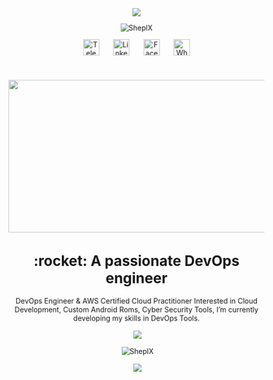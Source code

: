 <p align="center">
  <a href="https://github.com/SheplX"><img src="https://readme-typing-svg.herokuapp.com/?lines=Welcome%20To%20My%20GitHub%20Profile;Iam%20DevOps%20Engineer;%20AWS%20Cloud%20Practitioner;Always%20Learning%20New%20Things&font=Fira%20Code&center=true&width=440&height=45&color=f75c7e&vCenter=true&size=22"></a>
</p>
<p align="center"> <img src="https://komarev.com/ghpvc/?username=SheplX&label=Profile%20views&color=0e75b6&style=flat" alt="SheplX" /> </p>
<!-- Social icons section -->
<p align="center">
  <a href="https://t.me/CHI_X_NGO"><img width="32px" alt="Telegram" title="Telegram" src="https://cdn-icons-png.flaticon.com/512/739/739158.png"/></a>
  &#8287;&#8287;&#8287;&#8287;&#8287;
  <a href="https://www.linkedin.com/in/shepl/"><img width="32px" alt="Linkedin" title="Linkedin" src="https://cdn-icons.flaticon.com/png/512/739/premium/739168.png?token=exp=1652641920~hmac=38e758b0be936a2e8cd019dcd18e3830"/></a>
  &#8287;&#8287;&#8287;&#8287;&#8287;
  <a href="https://www.facebook.com/shepl.dev/"><img width="32px" alt="Facebook" title="Facebook" src="https://cdn-icons.flaticon.com/png/512/739/premium/739135.png?token=exp=1652641845~hmac=f09f347d814fd214d9004c6ab8a10176"/></a>
  &#8287;&#8287;&#8287;&#8287;&#8287;
  <a href="https://wa.me/201111435876"><img width="32px" alt="Whatsapp" title="Whatsapp" src="https://cdn-icons.flaticon.com/png/512/739/premium/739145.png?token=exp=1652642611~hmac=2d7d52c29c98d15e5716a94344c6de36"/></a>
</p>
<br/>
<p align="center">
  <img width="600" height="300" src="https://github.com/SheplX/SheplX/blob/main/Img/logo.gif">
</p>
<h1 align="center"> :rocket: A passionate DevOps engineer</h1>
<p align="center">
DevOps Engineer & AWS Certified Cloud Practitioner Interested in Cloud Development, Custom Android Roms, Cyber Security Tools, I’m currently developing my skills in DevOps Tools.
</p>
<p align="center">&nbsp;<img align="center" src="https://github-readme-stats.vercel.app/api?username=SheplX&theme=radical&show_icons=true"
</p>
<p align="center">&nbsp;<img align="center" src="https://github-readme-streak-stats.herokuapp.com/?user=SheplX&theme=radical&show_icons=true" alt="SheplX" /></p>
<p align="center">&nbsp;<img align="center" src="https://github-readme-stats.vercel.app/api/top-langs/?username=SheplX&layout=compact&show_icons=true&theme=radical"
                             
<!-- ![Shepl's GitHub stats](https://github-readme-stats.vercel.app/api?username=SheplX&theme=radical&show_icons=true) -->
<!-- ![Shepl's GitHub stats](https://github-readme-stats.vercel.app/api/top-langs/?username=SheplX&layout=compact&show_icons=true&theme=radical) -->
<!---
SheplX/SheplX is a ✨ special ✨ repository because its `README.md` (this file) appears on your GitHub profile.
You can click the Preview link to take a look at your changes.
--->
